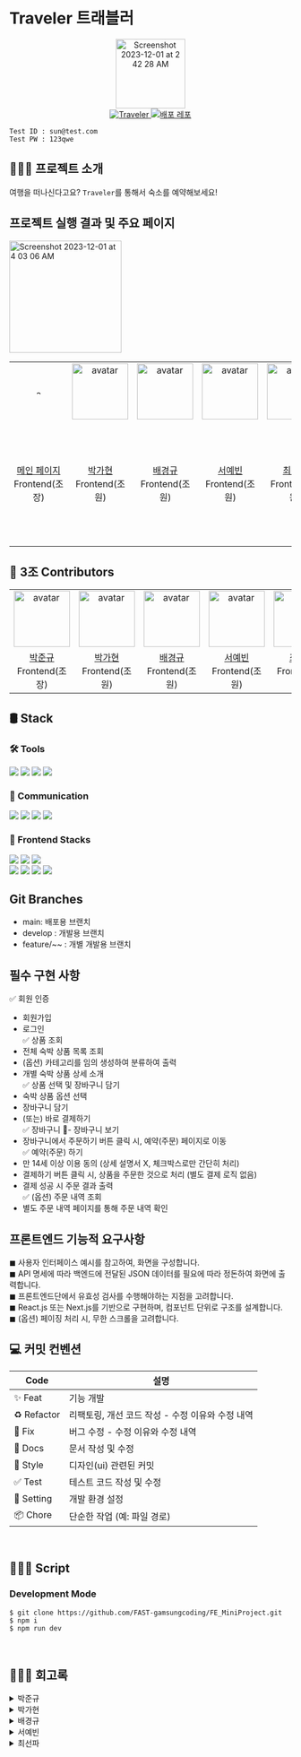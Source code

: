 # Traveler 트래블러

<p align="center">
  <img width="124" alt="Screenshot 2023-12-01 at 2 42 28 AM" src="https://github.com/FAST-gamsungcoding/FE_MiniProject/assets/57075876/e3704041-f75a-4f66-81be-780c14b94641"></br>
  <a href="[https:google.com](https://fe-traveler.vercel.app/main)">
    <img src="https://img.shields.io/badge/Traveler GitHub-726BD7?style=for-the-badge&logoColor=white" alt="Traveler"/>
  </a>
  <a href="https://github.com/FAST-gamsungcoding">
    <img src="https://img.shields.io/badge/Deployed Link-5C5C5C?style=for-the-badge&logoColor=white" alt="배포 레포"/>
  </a>
</p>

```
Test ID : sun@test.com
Test PW : 123qwe
```

## 🧑🏻‍💻 프로젝트 소개

여행을 떠나신다고요? `Traveler`를 통해서 숙소를 예약해보세요!

## 프로젝트 실행 결과 및 주요 페이지
<table align="center">
    <tr>        
<img width="200" alt="Screenshot 2023-12-01 at 4 03 06 AM" src="https://github.com/FAST-gamsungcoding/FE_MiniProject/assets/57075876/99ad3eba-0604-4c79-b230-0ec5a201ab6b">
        <td align="center"><img alt="avatar" src="https://github.com/gahyuun.png" width="10"></td>
        <td align="center"><img alt="avatar" src="https://github.com/kyungkyuBae.png" width="100"></td>
        <td align="center"><img alt="avatar" src="https://github.com/MOVIEJOJO7/cat-talk/assets/57075876/b094f8b2-322f-47f5-989e-2f4bf6e76b15" width="100"></td>
        <td align="center"><img alt="avatar" src="https://github.com/noSPkeepgoing.png" width="100"></td>
<td align="center"><img alt="avatar" src="https://ca.slack-edge.com/T064N4WMK28-U0657EMC2CW-g5edba45a3df-512" width="100"></td>
    </tr>
    <tr>
        <td align="center"><a href="https://github.com/FAST-gamsungcoding/FE_MiniProject/assets/57075876/f1aef40a-daec-4121-9847-28d463059c4b">메인 페이지</a><br/>
        Frontend(조장)</td>
        <td align="center"><a href="https://github.com/gahyuun">박가현</a><br />
        Frontend(조원)</td>
        <td align="center"><a href="https://github.com/kyungkyuBae">배경규</a><br />
        Frontend(조원)</td>
        <td align="center"><a href="https://github.com/syb0127">서예빈</a><br />
        Frontend(조원)</td>
        <td align="center"><a href="https://github.com/noSPkeepgoing">최선파</a><br />
        Frontend(조원)</td>
        <td align="center"><a href="">김민수 멘토님</a><br />
        멘토님</td>
    </tr>
 </table>


## :clap: 3조 Contributors

 <table align="center">
    <tr>        
        <td align="center"><img alt="avatar" src="https://github.com/junkue20.png" width="100"></td>
        <td align="center"><img alt="avatar" src="https://github.com/gahyuun.png" width="100"></td>
        <td align="center"><img alt="avatar" src="https://github.com/kyungkyuBae.png" width="100"></td>
        <td align="center"><img alt="avatar" src="https://github.com/MOVIEJOJO7/cat-talk/assets/57075876/b094f8b2-322f-47f5-989e-2f4bf6e76b15" width="100"></td>
        <td align="center"><img alt="avatar" src="https://github.com/noSPkeepgoing.png" width="100"></td>
<td align="center"><img alt="avatar" src="https://ca.slack-edge.com/T064N4WMK28-U0657EMC2CW-g5edba45a3df-512" width="100"></td>
    </tr>
    <tr>
        <td align="center"><a href="https://github.com/junkue20">박준규</a><br />
        Frontend(조장)</td>
        <td align="center"><a href="https://github.com/gahyuun">박가현</a><br />
        Frontend(조원)</td>
        <td align="center"><a href="https://github.com/kyungkyuBae">배경규</a><br />
        Frontend(조원)</td>
        <td align="center"><a href="https://github.com/syb0127">서예빈</a><br />
        Frontend(조원)</td>
        <td align="center"><a href="https://github.com/noSPkeepgoing">최선파</a><br />
        Frontend(조원)</td>
        <td align="center"><a href="">김민수 멘토님</a><br />
        멘토님</td>
    </tr>
 </table>
 
## 🛢️ Stack

### 🛠️ Tools

<p align="left">
  <img src="https://img.shields.io/badge/figma-F24E1E?style=for-the-badge&logo=figma&logoColor=white">
  <img src="https://img.shields.io/badge/vscode-007ACC?style=for-the-badge&logo=visualstudiocode&logoColor=white">
  <img src="https://img.shields.io/badge/git-F05032?style=for-the-badge&logo=git&logoColor=white">
  <img src="https://img.shields.io/badge/github-181717?style=for-the-badge&logo=github&logoColor=white">
</p>

### 🤝 Communication

<p align="left">
  <img src="https://img.shields.io/badge/notion-ffffff?style=for-the-badge&logo=notion&logoColor=black">
  <img src="https://img.shields.io/badge/zep-0052CC?style=for-the-badge&logo=zep&logoColor=white">
  <img src="https://img.shields.io/badge/slack-4A154B?style=for-the-badge&logo=slack&logoColor=white">
  <img src="https://img.shields.io/badge/github_communication-181717?style=for-the-badge&logo=github&logoColor=white">
</p>

### 🎨 Frontend Stacks

<p align="left">
  <img src="https://img.shields.io/badge/Typescript-3178C6?style=for-the-badge&logo=typescript&logoColor=white"/>
  <img src="https://img.shields.io/badge/next.js-000000?style=for-the-badge&logo=nextdotjs&logoColor=white"/>
  <img src="https://img.shields.io/badge/sass-CC6699?style=for-the-badge&logo=sass&logoColor=white"/>
  <br/>
  <img src="https://img.shields.io/badge/recoil-007AF4?style=for-the-badge&logo=recoil&logoColor=black"/>
  <img src="https://img.shields.io/badge/vercel-ffffff?style=for-the-badge&logo=vercel&logoColor=black"/>
  <img src="https://img.shields.io/badge/Eslint-4B32C3?logo=eslint&logoColor=white&style=for-the-badge"/>
  <img src="https://img.shields.io/badge/Prettier-F7B93E?logo=prettier&logoColor=black&style=for-the-badge"/>
</p>

## Git Branches

- main: 배포용 브랜치
- develop : 개발용 브랜치
- feature/~~ : 개별 개발용 브랜치

## 필수 구현 사항

✅ 회원 인증
- 회원가입
- 로그인 </br>
✅ 상품 조회
- 전체 숙박 상품 목록 조회
- (옵션) 카테고리를 임의 생성하여 분류하여 출력
- 개별 숙박 상품 상세 소개</br>
✅ 상품 선택 및 장바구니 담기
- 숙박 상품 옵션 선택
- 장바구니 담기
- (또는) 바로 결제하기</br>
✅ 장바구니
- 장바구니 보기
- 장바구니에서 주문하기 버튼 클릭 시, 예약(주문) 페이지로 이동</br>
✅ 예약(주문) 하기
- 만 14세 이상 이용 동의 (상세 설명서 X, 체크박스로만 간단히 처리)
- 결제하기 버튼 클릭 시, 상품을 주문한 것으로 처리
(별도 결제 로직 없음)
- 결제 성공 시 주문 결과 출력</br>
✅ (옵션) 주문 내역 조회
- 별도 주문 내역 페이지를 통해 주문 내역 확인</br>

## 프론트엔드 기능적 요구사항
◼ 사용자 인터페이스 예시를 참고하여, 화면을 구성합니다.</br>
◼ API 명세에 따라 백엔드에 전달된 JSON 데이터를 필요에 따라 정돈하여 화면에
출력합니다.</br>
◼ 프론트엔드단에서 유효성 검사를 수행해야하는 지점을 고려합니다.</br>
◼ React.js 또는 Next.js를 기반으로 구현하며, 컴포넌트 단위로 구조를 설계합니다.</br>
◼ (옵션) 페이징 처리 시, 무한 스크롤을 고려합니다.</br>

## :computer: 커밋 컨벤션

| Code | 설명 |
| --- | --- |
| ✨ Feat | 기능 개발|
| ♻️ Refactor | 리팩토링, 개선 코드 작성 - 수정 이유와 수정 내역  |
| 🐛 Fix | 버그 수정 - 수정 이유와 수정 내역   |
| 📝 Docs | 문서 작성 및 수정  |
| 🎨 Style | 디자인(ui) 관련된 커밋   |
| ✅ Test | 테스트 코드 작성 및 수정  |
| 📌 Setting | 개발 환경 설정 |
| 📦 Chore | 단순한 작업 (예: 파일 경로)  |


<br/>

## 🧑🏻‍💻 Script

### Development Mode

```
$ git clone https://github.com/FAST-gamsungcoding/FE_MiniProject.git
$ npm i
$ npm run dev
```
</br>


## 🧑🏻‍💻 회고록
<details>
<summary>박준규</summary>
지난번 토이2 프로젝트까지만 해도 사실 학습이 아닌 완성에만 급급하여 '쉬운 역할', '간단한 것', '내가 지금 할 수 있는 역할'만 고집하다보니, 항상 프로젝트가 끝나는 시점에서는 뿌듯함과 성취감보다는, 앞으로 다가오는 미니프로젝트와 파이널 프로젝트에 대해서 새로운 것에 대한 막연한 두려움만 앞섰습니다.

 하지만 이번 프로젝트를 통해서 기나긴 7개월 과정동안에서 제일 많은 성장을 이뤄내지 않았을까 싶습니다. 슬럼프에 빠져있던 저에게 따뜻한 조언을 아껴주지 않으신 매니저님, 자신감 결여에 빠져있던 저에게 팀장이라는 역할을 수행할 수 있게끔 진심을 다해 응원해주며 함께해준 팀원들 덕분에 7월부터 지금까지의 그 어느때보다도 열정적인 자세로 프로젝트에 임할 수 있었지 않았을까 하는 생각에 감사함을 전달하고 싶습니다.

 사실, 새로움에 주저하던 저에게 있어서 여러 프레임워크나 라이브러리는 그저 '프로젝트라는 급한불을 끄기 위한 도구' 그 이상, 그 이하도 아니었습니다.
 하지만, 팀원들과 함께 이번 프로젝트의 기초 빌드와 컨벤션들부터 하나하나 함께 지정하며 "이걸 왜 사용하는걸까?", "왜 이렇게 지정해야 할까?" 라는 질문과 같이, 제 스스로에게 "why"라는 질문을 통해 항상 '근거'가 뒷받침 되어야 함은 물론, 더 나아가 프로젝트를 완수함에는 항상 주인의식을 가지고 있어야한다는 것을 배울 수 있었던 정말 소중한 경험이었다고 생각합니다.

 끝으로 프로젝트의 마무리까지 서로에게 힘이 되어주며 마찰없이 성공적으로 끝맺을 수 있도록 도와준 프론트팀원분들과 백엔드 팀원분들, 그리고 무너질 듯 위태롭던 저에게 용기를 복돋아준 패캠 매니저님들께 감사하다는 말씀 드리고 싶습니다.
</details>

<details>
<summary>박가현</summary>
컴포넌트 설계를 어떻게 할 것인지, 어떤 기술 스택을 사용할 것인지 그 과정속에서 팀원들과 논의하고 고민하는 시간들이 저에게 큰 도움이 되었습니다. 다만 기술적인 부분에서 Suspense를 적용하지 못한 점, 세세하게 에러처리 하지 못한 점이 아쉬움을 남지만 어떻게 코드를 짜야 할지, 어떤 게 좋은 코드인지에 대한 생각을 하게 되어 더 성장할 수 있었던 것 같습니다.
</details>

<details>
<summary>배경규</summary>
이번 프로젝트에서, Next.js를 3번째 사용하면서, 전에 프로젝트에서 사용했던 이유는 '단순히 현업에서 많이사용해서', '요즘 트렌드' 라는 이유로 사용했더라면 이번에는 next를 선택해야 하는 이유를 생각하고 만들었기에 앞서서 만들었던 프로젝트보다 next에 대해 좀 더 많이 알아가게 되고, 고민하는 시간들이 컸던 것 같습니다. 평소에 생각만 하던 컴포넌트 단위를 어떻게 쪼갤것인가에 대해서도 팀원들과 깊게 이야기를 나누었고, 이것도 단순히  이유 없는 코딩이 아닌 왜 필요한지 어떻게 해야하는지 팀원들과 소통했기에 기억속에 가장 남았고 많은 부분에서 성장한 것 같습니다
</details>

<details>
<summary>서예빈</summary>
미니 프로젝트를 통해 API, Recoil, Postman 등등 접해보지 못한 언어, 툴, 기술 등을 사용해 볼 수 있어 좋았습니다. 팀 회의를 통해 서로에게 끊임없는 "Why?"를 던지고 기획 단계부터 기술 스택을 고르는 과정까지 무엇 하나 배움이 없는 길이 없었습니다. 백엔드와 협업 과정을 통해 서로의 입장을 이해하고 의견을 조율하는 방법 또한 익혔습니다. 이를 통해 웹 서비스가 어떻게 만들어지고 유지가 되는지에 대한 전체적인 그림을 그릴 수 있게 된 거 같습니다. 또한 좋은 팀원들을 만나 "시너지 효과가 무엇인지"에 대해 깨달을 수 있었으며 서로에게 좋은 자극이 되어 같이 성장해 나갈 수 있었습니다. 
</details>

<details>
<summary>최선파</summary>
리액트 쿼리, 리코일 등 처음 다뤄보는 기술스택으로 로직을 짜는 데에 미숙한 점이 있어 아쉬움이 남는 프로젝트였습니다. 하지만 동시에 컨벤션의 힘에 대해 다시금 깨닫게 되는 프로젝트였습니다. 팀원들과 함께 공들인 컨벤션은 협업에서 원활한 의사소통을 도와주었고, 팀원들간의 관계형성에도 큰 도움이 되었습니다. 2주라는 짧은 시간이었지만 새로운 기술스택을 배우고, 좋은 인연도 얻은 후회없는 시간이었습니다.
</details>
